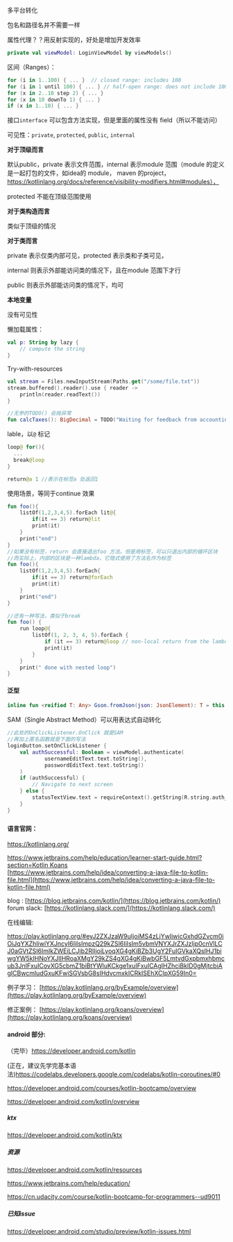 多平台转化



包名和路径名并不需要一样



属性代理？？用反射实现的，好处是增加开发效率

```kotlin
private val viewModel: LoginViewModel by viewModels()
```



区间（Ranges）： 

```kotlin
for (i in 1..100) { ... }  // closed range: includes 100
for (i in 1 until 100) { ... } // half-open range: does not include 100
for (x in 2..10 step 2) { ... }
for (x in 10 downTo 1) { ... }
if (x in 1..10) { ... }
```



接口`interface` 可以包含方法实现，但是里面的属性没有 field（所以不能访问）



可见性：`private`, `protected`, `public`, `internal`

**对于顶级而言**

默认public，private 表示文件范围，internal 表示module 范围（module 的定义是一起打包的文件，如idea的 module， maven 的project，https://kotlinlang.org/docs/reference/visibility-modifiers.html#modules），

protected 不能在顶级范围使用

**对于类构造而言**

类似于顶级的情况

**对于类而言**

private 表示仅类内部可见，protected 表示类和子类可见，

internal 则表示外部能访问类的情况下，且在module 范围下才行

public 则表示外部能访问类的情况下，均可

**本地变量**

没有可见性



懒加载属性：

```kotlin
val p: String by lazy {
    // compute the string
}
```



Try-with-resources

```kotlin
val stream = Files.newInputStream(Paths.get("/some/file.txt"))
stream.buffered().reader().use { reader ->
    println(reader.readText())
}
```



```kotlin
//无参的TODO() 会抛异常
fun calcTaxes(): BigDecimal = TODO("Waiting for feedback from accounting")
```



lable，以`@` 标记

```kotlin
loop@ for(){
  ...
  break@loop
}

return@a 1 //表示在标签a 处返回1
```

使用场景，等同于continue 效果

```kotlin
fun foo(){
    listOf(1,2,3,4,5).forEach lit@{
        if(it == 3) return@lit
        print(it)
    }
    print("end")
}
//如果没有标签，return 会直接退出foo 方法。但是用标签，可以只退出内部的循环区块
//而实际上，内部的区块是一种lambda，它隐式使用了方法名作为标签
fun foo(){
    listOf(1,2,3,4,5).forEach{
        if(it == 3) return@forEach
        print(it)
    }
    print("end")
}

//还有一种写法，类似于break
fun foo() {
    run loop@{
        listOf(1, 2, 3, 4, 5).forEach {
            if (it == 3) return@loop // non-local return from the lambda passed to run
            print(it)
        }
    }
    print(" done with nested loop")
}
```



#### 泛型

```kotlin
inline fun <reified T: Any> Gson.fromJson(json: JsonElement): T = this.fromJson(json, T::class.java)
```



SAM（Single Abstract Method）可以用表达式自动转化

```kotlin
//此处的OnClickListener.OnClick 就是SAM
//再加上匿名函数就是下面的写法
loginButton.setOnClickListener {
    val authSuccessful: Boolean = viewModel.authenticate(
            usernameEditText.text.toString(),
            passwordEditText.text.toString()
    )
    if (authSuccessful) {
        // Navigate to next screen
    } else {
        statusTextView.text = requireContext().getString(R.string.auth_failed)
    }
}
```

###



#### 语言官网：

 https://kotlinlang.org/



[https://www.jetbrains.com/help/education/learner-start-guide.html?section=Kotlin Koans](https://www.jetbrains.com/help/education/learner-start-guide.html?section=Kotlin%20Koans)  
[https://www.jetbrains.com/help/idea/converting-a-java-file-to-kotlin-file.html](https://www.jetbrains.com/help/idea/converting-a-java-file-to-kotlin-file.html)

blog : [https://blog.jetbrains.com/kotlin/](https://blog.jetbrains.com/kotlin/)  
forum slack: [https://kotlinlang.slack.com/](https://kotlinlang.slack.com/)

在线编辑:

https://play.kotlinlang.org/#eyJ2ZXJzaW9uIjoiMS4zLjYwIiwicGxhdGZvcm0iOiJqYXZhIiwiYXJncyI6IiIsImpzQ29kZSI6IiIsIm5vbmVNYXJrZXJzIjp0cnVlLCJ0aGVtZSI6ImlkZWEiLCJjb2RlIjoiLyoqXG4gKiBZb3UgY2FuIGVkaXQsIHJ1biwgYW5kIHNoYXJlIHRoaXMgY29kZS4gXG4gKiBwbGF5LmtvdGxpbmxhbmcub3JnIFxuICovXG5cbmZ1biBtYWluKCkge1xuIFxuICAgIHZhciBkID0gMjtcbiAgICBwcmludGxuKFwiSGVsbG8sIHdvcmxkICRkISEhXCIpXG59In0=



例子学习： [https://play.kotlinlang.org/byExample/overview](https://play.kotlinlang.org/byExample/overview)

修正案例： [https://play.kotlinlang.org/koans/overview](https://play.kotlinlang.org/koans/overview)



#### android 部分:

（完毕）https://developer.android.com/kotlin

(正在，建议先学完基本语法)https://codelabs.developers.google.com/codelabs/kotlin-coroutines/#0

https://developer.android.com/courses/kotlin-bootcamp/overview

https://developer.android.com/kotlin/overview

##### ktx

https://developer.android.com/kotlin/ktx

##### 资源

https://developer.android.com/kotlin/resources

https://www.jetbrains.com/help/education/

https://cn.udacity.com/course/kotlin-bootcamp-for-programmers--ud9011

##### 已知issue

 https://developer.android.com/studio/preview/kotlin-issues.html

